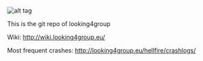 ![alt tag](https://travis-ci.org/Looking4Group/L4G_Core.svg?branch=master)

This is the git repo of looking4group

Wiki: http://wiki.looking4group.eu/

Most frequent crashes:
http://looking4group.eu/hellfire/crashlogs/
